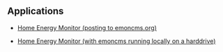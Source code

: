 ## Applications

* [Home Energy Monitor (posting to emoncms.org)](Applications/HomeEnergyMonitor/HomeEnergyMonitor.md)

* [Home Energy Monitor (with emoncms running locally on a harddrive)](Applications/HomeEnergyMonitorHDD/HomeEnergyMonitorHDD.md)
